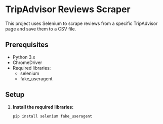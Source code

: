# TripAdvisor Reviews Scraper

This project uses Selenium to scrape reviews from a specific TripAdvisor page and save them to a CSV file. 

## Prerequisites

- Python 3.x
- ChromeDriver
- Required libraries:
  - selenium
  - fake_useragent

## Setup

1. **Install the required libraries:**

   ```bash
   pip install selenium fake_useragent
